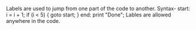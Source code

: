 Labels are used to jump from one part of the code to another.
Syntax-   start:
          i = i + 1;
          if (i < 5) {
              goto start;
          }
      end:
          print "Done";
Lables are allowed anywhere in the code.
